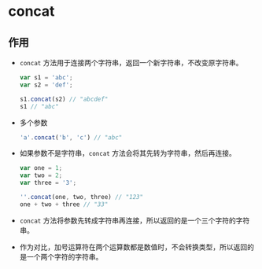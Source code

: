 # concat

## 作用

  - `concat` 方法用于连接两个字符串，返回一个新字符串，不改变原字符串。

    ```javascript
    var s1 = 'abc';
    var s2 = 'def';

    s1.concat(s2) // "abcdef"
    s1 // "abc"
    ```

  - 多个参数

    ```javascript
    'a'.concat('b', 'c') // "abc"
    ```

  - 如果参数不是字符串，`concat` 方法会将其先转为字符串，然后再连接。

    ```javascript
    var one = 1;
    var two = 2;
    var three = '3';

    ''.concat(one, two, three) // "123"
    one + two + three // "33"
    ```

  - `concat` 方法将参数先转成字符串再连接，所以返回的是一个三个字符的字符串。

  - 作为对比，加号运算符在两个运算数都是数值时，不会转换类型，所以返回的是一个两个字符的字符串。
